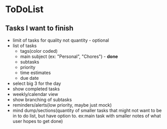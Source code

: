 # ToDoList

## Tasks I want to finish
- limit of tasks for quality not quantity - optional
- list of tasks
   - tags(color coded)
   - main subject (ex: "Personal", "Chores") - <b>done</b>
   - subtasks
   - priority
   - time estimates
   - due date
- select big 3 for the day
- show completed tasks
- weekly/calendar view
- show branching of subtasks
- reminders/alerts(low priority, maybe just mock)
- mind dump/sections(quantity of smaller tasks that might not want to be in to do list, but have option to. ex:main task with smaller notes of what user hopes to get done)
